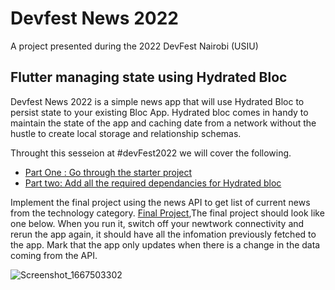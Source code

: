 # Devfest News 2022

A project presented during the 2022 DevFest Nairobi (USIU)

## Flutter managing state using Hydrated Bloc

Devfest News 2022 is a simple news app that will use Hydrated Bloc to  persist state to your existing Bloc App. Hydrated bloc comes in handy to maintain the state of the app and caching date from a network without the hustle to create local storage and relationship schemas.


Throught this sesseion at #devFest2022 we will cover the following.

- [Part One : Go through the starter project ](https://github.com/bensalcie/devfestnews2022)
- [Part two: Add all the required dependancies for Hydrated bloc](https://pub.dev/packages/hydrated_bloc)

Implement the final project using the news API to get list of current news from the technology category.
[Final Project](https://github.com/bensalcie/devfestnews2022/tree/final),The final project should look like one below.
When you run it, switch off your newtwork connectivity and rerun the app again, it should have all the infomation previously fetched to the app.
Mark that the app only updates when there is a change in the data coming from the API.

![Screenshot_1667503302](https://user-images.githubusercontent.com/17502827/199817362-ee39aa7f-1256-4725-8621-e3702ab5b087.png)

